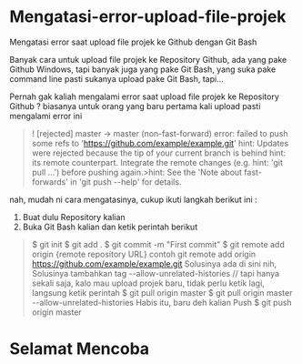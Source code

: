# Mengatasi-error-upload-file-projek
Mengatasi error saat upload file projek ke Github dengan Git Bash

Banyak cara untuk upload file projek ke Repository Github, ada yang pake Github Windows, tapi banyak juga yang pake Git Bash, 
yang suka pake command line pasti sukanya upload pake Git Bash, tapi...

Pernah gak kaliah mengalami error saat upload file projek ke Repository Github ?
biasanya untuk orang yang baru pertama kali upload pasti mengalami error ini

>! [rejected] master -> master (non-fast-forward)
error: failed to push some refs to 'https://github.com/example/example.git'
hint: Updates were rejected because the tip of your current branch is behind
hint: its remote counterpart. Integrate the remote changes (e.g.
>hint: 'git pull ...') before pushing again.>hint: See the 'Note about fast-forwards' in 'git push --help' for details.

nah, mudah ni cara mengatasinya, cukup ikuti langkah berikut ini :
1. Buat dulu Repository kalian
2. Buka Git Bash kalian dan ketik perintah berikut
> $ git init
 $ git add .
 $ git commit -m "First commit"
 $ git remote add origin {remote repository URL} 
 contoh git remote add origin https://github.com/example/example.git
 Solusinya ada di sini nih,
 Solusinya tambahkan tag --allow-unrelated-histories // tapi hanya sekali saja, kalo mau upload projek baru, tidak perlu ketik lagi, langsung ketik perintah $ git pull origin master 
 $ git pull origin master --allow-unrelated-histories
 Habis itu, baru deh kalian Push
 $ git push origin master

# Selamat Mencoba
